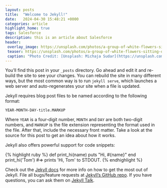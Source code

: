 ```yaml
---
layout: posts
title:  "Welcome to Jekyll!"
date:   2024-04-30 15:48:21 +0000
categories: article
highlight_home: true
tags: Salesforce
description: this is an article about Salesforce
header:
 overlay_image: https://unsplash.com/photos/a-group-of-white-flowers-sitting-on-top-of-a-lush-green-hillside-1iBXLMjjgb8
 teaser: https://unsplash.com/photos/a-group-of-white-flowers-sitting-on-top-of-a-lush-green-hillside-1iBXLMjjgb8
 caption: "Photo Credit: [Unsplash: Michaja Sudar](https://unsplash.com/@michaja_sudar)"
---
```

You’ll find this post in your `_posts` directory. Go ahead and edit it and re-build the site to see your changes. You can rebuild the site in many different ways, but the most common way is to run `jekyll serve`, which launches a web server and auto-regenerates your site when a file is updated.

Jekyll requires blog post files to be named according to the following format:

`YEAR-MONTH-DAY-title.MARKUP`

Where `YEAR` is a four-digit number, `MONTH` and `DAY` are both two-digit numbers, and `MARKUP` is the file extension representing the format used in the file. After that, include the necessary front matter. Take a look at the source for this post to get an idea about how it works.

Jekyll also offers powerful support for code snippets:

{% highlight ruby %}
def print_hi(name)
  puts "Hi, #{name}"
end
print_hi('Tom')
#=> prints 'Hi, Tom' to STDOUT.
{% endhighlight %}

Check out the [Jekyll docs][jekyll-docs] for more info on how to get the most out of Jekyll. File all bugs/feature requests at [Jekyll’s GitHub repo][jekyll-gh]. If you have questions, you can ask them on [Jekyll Talk][jekyll-talk].

[jekyll-docs]: https://jekyllrb.com/docs/home
[jekyll-gh]:   https://github.com/jekyll/jekyll
[jekyll-talk]: https://talk.jekyllrb.com/
